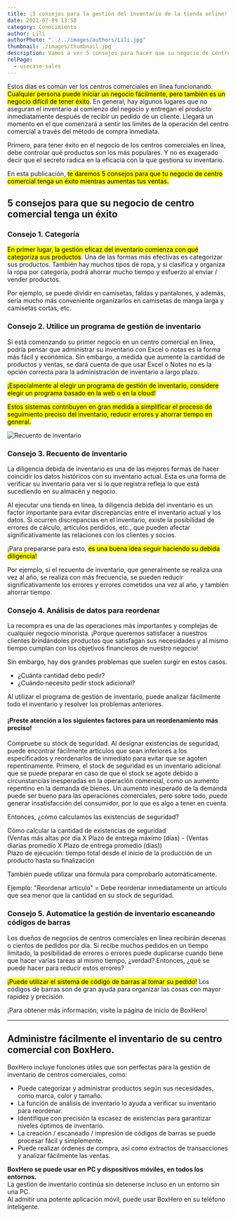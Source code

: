 ```yaml
---
title: ¡5 consejos para la gestión del inventario de la tienda online!
date: 2021-07-09 13:58
category: Conocimiento
author: Lili
authorPhoto: "../../images/authors/Lili.jpg"
thumbnail: ./images/thumbnail.jpg
description: Vamos a ver 5 consejos para hacer que su negocio de centro comercial sea un éxito mientras aumenta las ventas.
relPage:
  - usecase-sales
---
```


Estos días es común ver los centros comerciales en línea funcionando. <mark>Cualquier persona puede iniciar un negocio fácilmente, pero también es un negocio difícil de tener éxito</mark>. En general, hay algunos lugares que no aseguran el inventario al comienzo del negocio y entregan el producto inmediatamente después de recibir un pedido de un cliente. Llegará un momento en el que comenzará a sentir los límites de la operación del centro comercial a través del método de compra inmediata.

Primero, para tener éxito en el negocio de los centros comerciales en línea, debe controlar qué productos son los más populares. Y no es exagerado decir que el secreto radica en la eficacia con la que gestiona su inventario.

En esta publicación, <mark>te daremos 5 consejos para que tu negocio de centro comercial tenga un éxito mientras aumentas tus ventas.</mark>

## 5 consejos para que su negocio de centro comercial tenga un éxito

### Consejo 1. Categoría

<mark>En primer lugar, la gestión eficaz del inventario comienza con qué categoriza sus productos</mark>. Una de las formas más efectivas es categorizar sus productos. También hay muchos tipos de ropa, y si clasifica y organiza la ropa por categoría, podrá ahorrar mucho tiempo y esfuerzo al enviar / vender productos.

Por ejemplo, se puede dividir en camisetas, faldas y pantalones, y además, sería mucho más conveniente organizarlos en camisetas de manga larga y camisetas cortas, etc.

### Consejo 2. Utilice un programa de gestión de inventario

Si está comenzando su primer negocio en un centro comercial en línea, podría pensar que administrar su inventario con Excel o notas es la forma más fácil y económica. Sin embargo, a medida que aumente la cantidad de productos y ventas, se dará cuenta de que usar Excel o Notes no es la opción correcta para la administración de inventario a largo plazo.

<mark>¡Especialmente al elegir un programa de gestión de inventario, considere elegir un programa basado en la web o en la cloud!</mark>

<mark>Estos sistemas contribuyen en gran medida a simplificar el proceso de seguimiento preciso del inventario, reducir errores y ahorrar tiempo en general.</mark>

![Recuento de inventario](./images/1.jpg)

### Consejo 3. Recuento de inventario

La diligencia debida de inventario es una de las mejores formas de hacer coincidir los datos históricos con su inventario actual. Esta es una forma de verificar su inventario para ver si lo que registra refleja lo que está sucediendo en su almacén y negocio.

Al ejecutar una tienda en línea, la diligencia debida del inventario es un factor importante para evitar discrepancias entre el inventario actual y los datos. Si ocurren discrepancias en el inventario, existe la posibilidad de errores de cálculo, artículos perdidos, etc., que pueden afectar significativamente las relaciones con los clientes y socios.

¡Para prepararse para esto, <mark>es una buena idea seguir haciendo su debida diligencia!</mark>

Por ejemplo, si el recuento de inventario, que generalmente se realiza una vez al año, se realiza con más frecuencia, se pueden reducir significativamente los errores y errores cometidos una vez al año, y también ahorrar tiempo.

### Consejo 4. Análisis de datos para reordenar

La recompra es una de las operaciones más importantes y complejas de cualquier negocio minorista. ¡Porque queremos satisfacer a nuestros clientes brindándoles productos que satisfagan sus necesidades y al mismo tiempo cumplan con los objetivos financieros de nuestro negocio!

Sin embargo, hay dos grandes problemas que suelen surgir en estos casos.

- ¿Cuánta cantidad debo pedir?
- ¿Cuándo necesito pedir stock adicional?

Al utilizar el programa de gestión de inventario, puede analizar fácilmente todo el inventario y resolver los problemas anteriores.

#### ¡Preste atención a los siguientes factores para un reordenamiento más preciso!

Compruebe su stock de seguridad. Al designar existencias de seguridad, puede encontrar fácilmente artículos que sean inferiores a los especificados y reordenarlos de inmediato para evitar que se agoten repentinamente. Primero, el stock de seguridad es un inventario adicional que se puede preparar en caso de que el stock se agote debido a circunstancias inesperadas en la operación comercial, como un aumento repentino en la demanda de bienes. Un aumento inesperado de la demanda puede ser bueno para las operaciones comerciales, pero sobre todo, puede generar insatisfacción del consumidor, por lo que es algo a tener en cuenta.

Entonces, ¿cómo calculamos las existencias de seguridad?

<tip-box>
Cómo calcular la cantidad de existencias de seguridad<br/>
(Ventas más altas por día X Plazo de entrega máximo (días) - (Ventas diarias promedio X Plazo de entrega promedio (días))<br/>
<gray-text>Plazo de ejecución: tiempo total desde el inicio de la producción de un producto hasta su finalización</gray-text>
</tip-box>

También puede utilizar una fórmula para comprobarlo automáticamente.

<gray-text>Ejemplo: "Reordenar artículo" = Debe reordenar inmediatamente un artículo que sea menor que la cantidad en su stock de seguridad.</gray-text>

### Consejo 5. Automatice la gestión de inventario escaneando códigos de barras

Los dueños de negocios de centros comerciales en línea recibirán decenas o cientos de pedidos por día. Si recibe muchos pedidos en un tiempo limitado, la posibilidad de errores o errores puede duplicarse cuando tiene que hacer varias tareas al mismo tiempo, ¿verdad? Entonces, ¿qué se puede hacer para reducir estos errores?

<mark>¡Puede utilizar el sistema de código de barras al tomar su pedido!</mark> Los códigos de barras son de gran ayuda para organizar las cosas con mayor rapidez y precisión.

¡Para obtener más información, visite la página de inicio de BoxHero!

---

## Administre fácilmente el inventario de su centro comercial con BoxHero.

BoxHero incluye funciones útiles que son perfectas para la gestión de inventario de centros comerciales, como:

- Puede categorizar y administrar productos según sus necesidades, como marca, color y tamaño.
- La función de análisis de inventario lo ayuda a verificar su inventario para reordenar.
- Identifique con precisión la escasez de existencias para garantizar niveles óptimos de inventario.
- La creación / escaneado / impresión de códigos de barras se puede procesar fácil y simplemente.
- Puede realizar órdenes de compra, así como extractos de transacciones y analizar fácilmente las ventas.

<tip-box>

**BoxHero se puede usar en PC y dispositivos móviles, en todos los entornos.**<br/>
La gestión de inventario continúa sin detenerse incluso en un entorno sin una PC.<br/>
Al admitir una potente aplicación móvil, puede usar BoxHero en su teléfono inteligente.

</tip-box>
